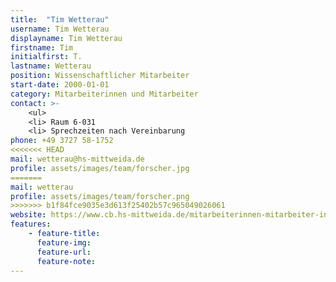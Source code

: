 ```yaml
---
title:  "Tim Wetterau"
username: Tim Wetterau
displayname: Tim Wetterau
firstname: Tim
initialfirst: T.
lastname: Wetterau
position: Wissenschaftlicher Mitarbeiter
start-date: 2000-01-01
category: Mitarbeiterinnen und Mitarbeiter
contact: >-
    <ul>
    <li> Raum 6-031
    <li> Sprechzeiten nach Vereinbarung
phone: +49 3727 58-1752
<<<<<<< HEAD
mail: wetterau@hs-mittweida.de  
profile: assets/images/team/forscher.jpg
=======
mail: wetterau
profile: assets/images/team/forscher.png
>>>>>>> b1f84fce9035e3d613f25402b57c965049026061
website: https://www.cb.hs-mittweida.de/mitarbeiterinnen-mitarbeiter-in-ihren-fachgruppen/wetterau-tim/
features:
    - feature-title: 
      feature-img: 
      feature-url: 
      feature-note: 
---
```

